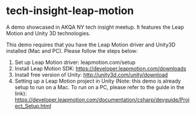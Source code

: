 tech-insight-leap-motion
========================

A demo showcased in AKQA NY tech insight meetup. It features the Leap Motion and Unity 3D technologies.

This demo requires that you have the Leap Motion driver and Unity3D installed (Mac and PC). Please follow the steps below:

1. Set up Leap Motion driver: leapmotion.com/setup
2. Install Leap Motion SDK: https://developer.leapmotion.com/downloads
3. Install free version of Unity: http://unity3d.com/unity/download
4. Setting up a Leap Motion project in Unity (Note: this demo is already setup to run on a Mac. To run on a PC, please refer to the guide in the link): https://developer.leapmotion.com/documentation/csharp/devguide/Project_Setup.html
